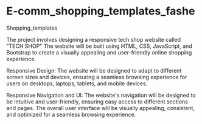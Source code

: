 # E-comm_shopping_templates_fashe
Shopping_templates


The project involves designing a responsive tech shop website called "TECH SHOP" The website will be built using HTML, CSS, JavaScript, and Bootstrap to create a visually appealing and user-friendly online shopping experience.

Responsive Design: The website will be designed to adapt to different screen sizes and devices, ensuring a seamless browsing experience for users on desktops, laptops, tablets, and mobile devices.



Responsive Navigation and UI: The website's navigation will be designed to be intuitive and user-friendly, ensuring easy access to different sections and pages. The overall user interface will be visually appealing, consistent, and optimized for a seamless browsing experience.
